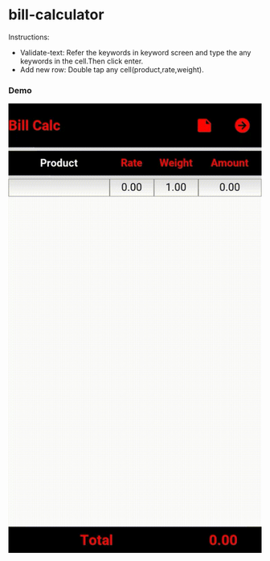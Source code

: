 # bill-calculator

Instructions:

   * Validate-text:
        Refer the keywords in keyword screen and type the any keywords in the cell.Then click enter.
   * Add new row:
        Double tap any cell(product,rate,weight).
<h3>Demo</h3>

![](demo.gif)
